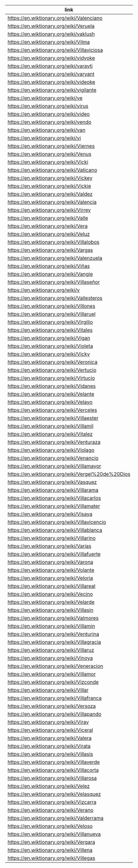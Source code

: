 |link|
|----|
|https://en.wiktionary.org/wiki/Valenciano|
|https://en.wiktionary.org/wiki/Veruela|
|https://en.wiktionary.org/wiki/vaklush|
|https://en.wiktionary.org/wiki/Vilma|
|https://en.wiktionary.org/wiki/Villaviciosa|
|https://en.wiktionary.org/wiki/vidyoke|
|https://en.wiktionary.org/wiki/varayti|
|https://en.wiktionary.org/wiki/varyant|
|https://en.wiktionary.org/wiki/videoke|
|https://en.wiktionary.org/wiki/vigilante|
|https://en.wiktionary.org/wiki/ve|
|https://en.wiktionary.org/wiki/virus|
|https://en.wiktionary.org/wiki/video|
|https://en.wiktionary.org/wiki/vendo|
|https://en.wiktionary.org/wiki/van|
|https://en.wiktionary.org/wiki/vi|
|https://en.wiktionary.org/wiki/Viernes|
|https://en.wiktionary.org/wiki/Venus|
|https://en.wiktionary.org/wiki/Vicki|
|https://en.wiktionary.org/wiki/Vaticano|
|https://en.wiktionary.org/wiki/Vickey|
|https://en.wiktionary.org/wiki/Vickie|
|https://en.wiktionary.org/wiki/Valdez|
|https://en.wiktionary.org/wiki/Valencia|
|https://en.wiktionary.org/wiki/Virrey|
|https://en.wiktionary.org/wiki/Valle|
|https://en.wiktionary.org/wiki/Vera|
|https://en.wiktionary.org/wiki/Veluz|
|https://en.wiktionary.org/wiki/Villalobos|
|https://en.wiktionary.org/wiki/Vargas|
|https://en.wiktionary.org/wiki/Valenzuela|
|https://en.wiktionary.org/wiki/Viñas|
|https://en.wiktionary.org/wiki/Vangie|
|https://en.wiktionary.org/wiki/Villaseñor|
|https://en.wiktionary.org/wiki/v|
|https://en.wiktionary.org/wiki/Vallesteros|
|https://en.wiktionary.org/wiki/Villones|
|https://en.wiktionary.org/wiki/Villaruel|
|https://en.wiktionary.org/wiki/Virgilio|
|https://en.wiktionary.org/wiki/Vitales|
|https://en.wiktionary.org/wiki/Vigan|
|https://en.wiktionary.org/wiki/Violeta|
|https://en.wiktionary.org/wiki/Vicky|
|https://en.wiktionary.org/wiki/Veronica|
|https://en.wiktionary.org/wiki/Vertucio|
|https://en.wiktionary.org/wiki/Virtucio|
|https://en.wiktionary.org/wiki/Vidanes|
|https://en.wiktionary.org/wiki/Velante|
|https://en.wiktionary.org/wiki/Velayo|
|https://en.wiktionary.org/wiki/Verceles|
|https://en.wiktionary.org/wiki/Villaester|
|https://en.wiktionary.org/wiki/Villamil|
|https://en.wiktionary.org/wiki/Vitalez|
|https://en.wiktionary.org/wiki/Venturaza|
|https://en.wiktionary.org/wiki/Violago|
|https://en.wiktionary.org/wiki/Venancio|
|https://en.wiktionary.org/wiki/Villamayor|
|https://en.wiktionary.org/wiki/Vergel%20de%20Dios|
|https://en.wiktionary.org/wiki/Vasquez|
|https://en.wiktionary.org/wiki/Villarama|
|https://en.wiktionary.org/wiki/Villacarlos|
|https://en.wiktionary.org/wiki/Villamater|
|https://en.wiktionary.org/wiki/Visaya|
|https://en.wiktionary.org/wiki/Villavicencio|
|https://en.wiktionary.org/wiki/Villablanca|
|https://en.wiktionary.org/wiki/Villarino|
|https://en.wiktionary.org/wiki/Varias|
|https://en.wiktionary.org/wiki/Villafuerte|
|https://en.wiktionary.org/wiki/Varona|
|https://en.wiktionary.org/wiki/Volante|
|https://en.wiktionary.org/wiki/Veloria|
|https://en.wiktionary.org/wiki/Villareal|
|https://en.wiktionary.org/wiki/Vecino|
|https://en.wiktionary.org/wiki/Velarde|
|https://en.wiktionary.org/wiki/Villasin|
|https://en.wiktionary.org/wiki/Valmores|
|https://en.wiktionary.org/wiki/Villamin|
|https://en.wiktionary.org/wiki/Venturina|
|https://en.wiktionary.org/wiki/Villagracia|
|https://en.wiktionary.org/wiki/Villaruz|
|https://en.wiktionary.org/wiki/Vinoya|
|https://en.wiktionary.org/wiki/Veneracion|
|https://en.wiktionary.org/wiki/Villamor|
|https://en.wiktionary.org/wiki/Vizconde|
|https://en.wiktionary.org/wiki/Villar|
|https://en.wiktionary.org/wiki/Villafranca|
|https://en.wiktionary.org/wiki/Versoza|
|https://en.wiktionary.org/wiki/Villapando|
|https://en.wiktionary.org/wiki/Viray|
|https://en.wiktionary.org/wiki/Viceral|
|https://en.wiktionary.org/wiki/Valera|
|https://en.wiktionary.org/wiki/Virata|
|https://en.wiktionary.org/wiki/Villasis|
|https://en.wiktionary.org/wiki/Villaverde|
|https://en.wiktionary.org/wiki/Villacorta|
|https://en.wiktionary.org/wiki/Villarosa|
|https://en.wiktionary.org/wiki/Velez|
|https://en.wiktionary.org/wiki/Velasquez|
|https://en.wiktionary.org/wiki/Vizcarra|
|https://en.wiktionary.org/wiki/Verano|
|https://en.wiktionary.org/wiki/Valderrama|
|https://en.wiktionary.org/wiki/Veloso|
|https://en.wiktionary.org/wiki/Villanueva|
|https://en.wiktionary.org/wiki/Vergara|
|https://en.wiktionary.org/wiki/Villena|
|https://en.wiktionary.org/wiki/Villegas|
